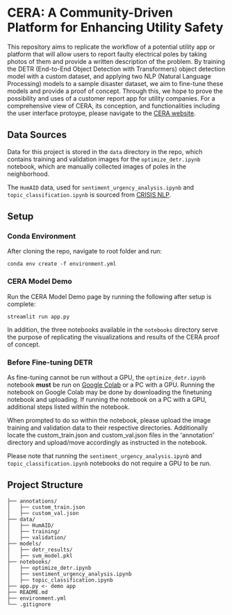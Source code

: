 # CERA: A Community-Driven Platform for Enhancing Utility Safety

This repository aims to replicate the workflow of a potential utility app or platform that will allow users to report faulty electrical poles by taking photos of them and provide a written description of the problem. By training the DETR (End-to-End Object Detection with Transformers) object detection model with a custom dataset, and applying two NLP (Natural Language Processing) models to a sample disaster dataset, we aim to fine-tune these models and provide a proof of concept. Through this, we hope to prove the possibility and uses of a customer report app for utility companies. For a comprehensive view of CERA, its conception, and functionalities including the user interface protoype, please navigate to the [CERA website](https://brandonluong.github.io/CERA/).

## Data Sources
Data for this project is stored in the ```data``` directory in the repo, which contains training and validation images for the ```optimize_detr.ipynb``` notebook, which are manually collected images of poles in the neighborhood.

The ```HumAID``` data, used for ```sentiment_urgency_analysis.ipynb``` and ```topic_classification.ipynb``` is sourced from [CRISIS NLP](https://crisisnlp.qcri.org/humaid_dataset).

## Setup

### Conda Environment
After cloning the repo, navigate to root folder and run:
```
conda env create -f environment.yml
```

### CERA Model Demo
Run the CERA Model Demo page by running the following after setup is complete:
```
streamlit run app.py
```

In addition, the three notebooks available in the ```notebooks``` directory serve the purpose of replicating the visualizations and results of the CERA proof of concept.

### Before Fine-tuning DETR
As fine-tuning cannot be run without a GPU, the ```optimize_detr.ipynb``` notebook **must** be run on [Google Colab](https://colab.google/) or a PC with a GPU. Running the notebook on Google Colab may be done by downloading the finetuning notebook and uploading. If running the notebook on a PC with a GPU, additional steps listed within the notebook.

When prompted to do so within the notebook, please upload the image training and validation data to their respective directories. Additionally locate the custom_train.json and custom_val.json files in the 'annotation' directory and upload/move accordingly as instructed in the notebook.

Please note that running the ```sentiment_urgency_analysis.ipynb``` and ```topic_classification.ipynb``` notebooks do not require a GPU to be run.

## Project Structure

```
├── annotations/
│   ├── custom_train.json
│   ├── custom_val.json
├── data/
│   ├── HumAID/
│   ├── training/
│   ├── validation/
├── models/
│   ├── detr_results/
│   ├── svm_model.pkl
├── notebooks/
│   ├── optimize_detr.ipynb
│   ├── sentiment_urgency_analysis.ipynb
│   ├── topic_classification.ipynb
├── app.py <- demo app 
├── README.md
├── environment.yml
└── .gitignore
```
